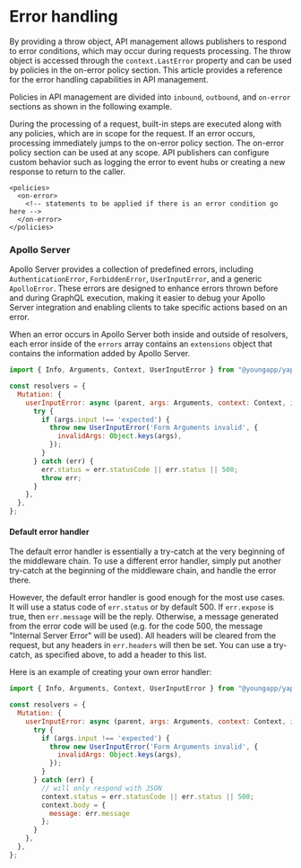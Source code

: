 # Error handling

By providing a throw object, API management allows publishers to respond to error conditions, which may occur during requests processing. The throw object is accessed through the `context.LastError` property and can be used by policies in the on-error policy section. This article provides a reference for the error handling capabilities in API management.

Policies in API management are divided into `inbound`, `outbound`, and `on-error` sections as shown in the following example.

During the processing of a request, built-in steps are executed along with any policies, which are in scope for the request. If an error occurs, processing immediately jumps to the on-error policy section. The on-error policy section can be used at any scope. API publishers can configure custom behavior such as logging the error to event hubs or creating a new response to return to the caller.

```markup
<policies>    
  <on-error>  
    <!-- statements to be applied if there is an error condition go here -->  
  </on-error>  
</policies>
```

### Apollo Server

Apollo Server provides a collection of predefined errors, including `AuthenticationError`, `ForbiddenError`, `UserInputError`, and a generic `ApolloError`. These errors are designed to enhance errors thrown before and during GraphQL execution, making it easier to debug your Apollo Server integration and enabling clients to take specific actions based on an error.

When an error occurs in Apollo Server both inside and outside of resolvers, each error inside of the `errors` array contains an `extensions` object that contains the information added by Apollo Server.

```javascript
import { Info, Arguments, Context, UserInputError } from "@youngapp/yap";

const resolvers = {
  Mutation: {
    userInputError: async (parent, args: Arguments, context: Context, info: Info) => {
      try {
        if (args.input !== 'expected') {
          throw new UserInputError('Form Arguments invalid', {
            invalidArgs: Object.keys(args),
          });
        }
      } catch (err) {
        err.status = err.statusCode || err.status || 500;
        throw err;
      }
    },
  },
};
```

#### Default error handler

The default error handler is essentially a try-catch at the very beginning of the middleware chain. To use a different error handler, simply put another try-catch at the beginning of the middleware chain, and handle the error there.

However, the default error handler is good enough for the most use cases. It will use a status code of `err.status` or by default 500. If `err.expose` is true, then `err.message` will be the reply. Otherwise, a message generated from the error code will be used \(e.g. for the code 500, the message "Internal Server Error" will be used\). All headers will be cleared from the request, but any headers in `err.headers` will then be set. You can use a try-catch, as specified above, to add a header to this list.

Here is an example of creating your own error handler:

```javascript
import { Info, Arguments, Context, UserInputError } from "@youngapp/yap";

const resolvers = {
  Mutation: {
    userInputError: async (parent, args: Arguments, context: Context, info: Info) => {
      try {
        if (args.input !== 'expected') {
          throw new UserInputError('Form Arguments invalid', {
            invalidArgs: Object.keys(args),
          });
        }
      } catch (err) {
        // will only respond with JSON
        context.status = err.statusCode || err.status || 500;
        context.body = {
          message: err.message
        };
      }
    },
  },
};
```

